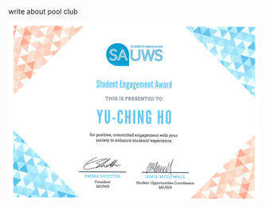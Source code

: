 write about pool club

<p align="center">
  <img src="https://github.com/yuchingho/University/blob/master/Events/2019.03.28%20to%202019.03.28%20-%20UWS%20Big%20Awards/Certificate%20UWS%20Big%20Awards.png" alt="Certificate UWS Big Awards"/>
</p>